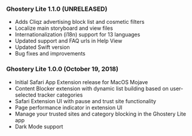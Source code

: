 ### Ghostery Lite 1.1.0 (UNRELEASED)

+ Adds Cliqz advertising block list and cosmetic filters
+ Localize main storyboard and view files 
+ Internationalization (i18n) support for 13 languages
+ Updated support and FAQ urls in Help View
+ Updated Swift version
+ Bug fixes and improvements

### Ghostery Lite 1.0.0 (October 19, 2018)

+ Initial Safari App Extension release for MacOS Mojave
+ Content Blocker extension with dynamic list building based on user-selected tracker categories
+ Safari Extension UI with pause and trust site functionality
+ Page performance indicator in extension UI
+ Manage your trusted sites and category blocking in the Ghostery Lite app
+ Dark Mode support
